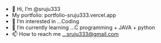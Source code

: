 - 👋 Hi, I’m @sruju333
- My portfolio: portfolio-sruju333.vercel.app
- 👀 I’m interested in ...Coding
- 🌱 I’m currently learning ...C programming + JAVA + python
- 📫 How to reach me ...sruju333@gmail.com

<!---
sruju333/sruju333 is a ✨ special ✨ repository because its `README.md` (this file) appears on your GitHub profile.
You can click the Preview link to take a look at your changes.
--->

